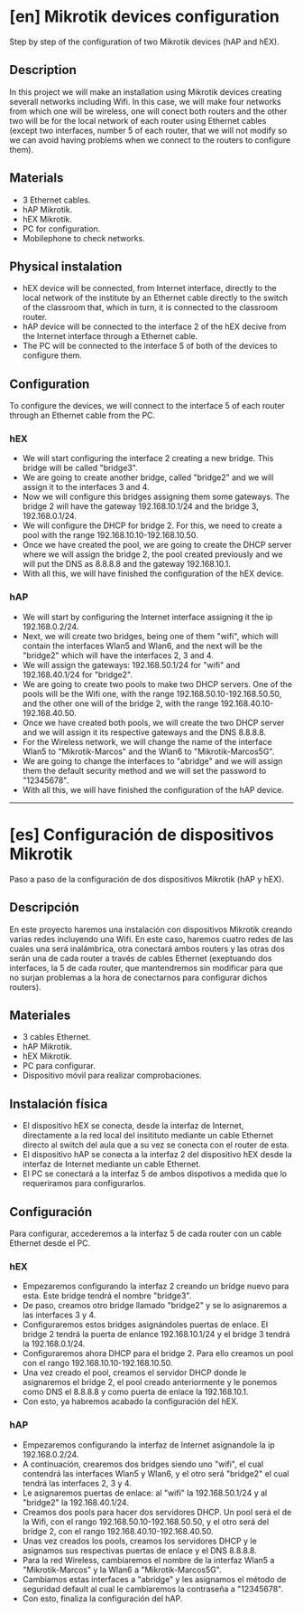 # [en] Mikrotik devices configuration

Step by step of the configuration of two Mikrotik devices (hAP and hEX).

## Description

In this project we will make an installation using Mikrotik devices creating severall networks including Wifi. In this case, we will make four networks from which one will be wireless, one will conect both routers and the other two will be for the local network of each router using Ethernet cables (except two interfaces, number 5 of each router, that we will not modify so we can avoid having problems when we connect to the routers to configure them).

## Materials

* 3 Ethernet cables.
* hAP Mikrotik.
* hEX Mikrotik.
* PC for configuration.
* Mobilephone to check networks. 

## Physical instalation

* hEX device will be connected, from Internet interface, directly to the local network of the institute by an Ethernet cable directly to the switch of the classroom that, which in turn, it is connected to the classroom router.
* hAP device will be connected to the interface 2 of the hEX decive from the Internet interface through a Ethernet cable.
* The PC will be connected to the interface 5 of both of the devices to configure them.

## Configuration

To configure the devices, we will connect to the interface 5 of each router through an Ethernet cable from the PC.

### hEX

* We will start configuring the interface 2 creating a new bridge. This bridge will be called "bridge3".
* We are going to create another bridge, called "bridge2" and we will assign it to the interfaces 3 and 4.
* Now we will configure this bridges assigning them some gateways. The bridge 2 will have the gateway 192.168.10.1/24 and the bridge 3, 192.168.0.1/24.
* We will configure the DHCP for bridge 2. For this, we need to create a pool with the range 192.168.10.10-192.168.10.50.
* Once we have created the pool, we are going to create the DHCP server where we will assign the bridge 2, the pool created previously and we will put the DNS as 8.8.8.8 and the gateway 192.168.10.1.
* With all this, we will have finished the configuration of the hEX device.

### hAP

* We will start by configuring the Internet interface assigning it the ip 192.168.0.2/24.
* Next, we will create two bridges, being one of them "wifi", which will contain the interfaces Wlan5 and Wlan6, and the next will be the "bridge2" which will have the interfaces 2, 3 and 4.
* We will assign the gateways: 192.168.50.1/24 for "wifi" and 192.168.40.1/24 for "bridge2".
* We are going to create two pools to make two DHCP servers. One of the pools will be the Wifi one, with the range 192.168.50.10-192.168.50.50, and the other one will of the bridge 2, with the range 192.168.40.10-192.168.40.50.
* Once we have created both pools, we will create the two DHCP server and we will assign it its respective gateways and the DNS 8.8.8.8.
* For the Wireless network, we will change the name of the interface Wlan5 to "Mikrotik-Marcos" and the Wlan6 to "Mikrotik-Marcos5G".
* We are going to change the interfaces to "abridge" and we will assign them the default security method and we will set the password to "12345678".
* With all this, we will have finished the configuration of the hAP device.

---

# [es] Configuración de dispositivos Mikrotik 

Paso a paso de la configuración de dos dispositivos Mikrotik (hAP y hEX).

## Descripción

En este proyecto haremos una instalación con dispositivos Mikrotik creando varias redes incluyendo una Wifi. En este caso, haremos cuatro redes de las cuales una será inalámbrica, otra conectará ambos routers y las otras dos serán una de cada router a través de cables Ethernet (exeptuando dos interfaces, la 5 de cada router, que mantendremos sin modificar para que no surjan problemas a la hora de conectarnos para configurar dichos routers).

## Materiales

* 3 cables Ethernet.
* hAP Mikrotik.
* hEX Mikrotik.
* PC para configurar.
* Dispositivo móvil para realizar comprobaciones.

## Instalación física

* El dispositivo hEX se conecta, desde la interfaz de Internet, directamente a la red local del insitituto mediante un cable Ethernet directo al switch del aula que a su vez se conecta con el router de esta.
* El dispositivo hAP se conecta a la interfaz 2 del dispositivo hEX desde la interfaz de Internet mediante un cable Ethernet.
* El PC se conectará a la interfaz 5 de ambos dispotivos a medida que lo requeriramos para configurarlos.

## Configuración

Para configurar, accederemos a la interfaz 5 de cada router con un cable Ethernet desde el PC.

### hEX

* Empezaremos configurando la interfaz 2 creando un bridge nuevo para esta. Este bridge tendrá el nombre "bridge3".
* De paso, creamos otro bridge llamado "bridge2" y se lo asignaremos a las interfaces 3 y 4.
* Configuraremos estos bridges asignándoles puertas de enlace. El bridge 2 tendrá la puerta de enlance 192.168.10.1/24 y el bridge 3 tendrá la 192.168.0.1/24.
* Configuraremos ahora DHCP para el bridge 2. Para ello creamos un pool con el rango 192.168.10.10-192.168.10.50.
* Una vez creado el pool, creamos el servidor DHCP donde le asignaremos el bridge 2, el pool creado anteriormente y le ponemos como DNS el 8.8.8.8 y como puerta de enlace la 192.168.10.1.
* Con esto, ya habremos acabado la configuración del hEX.

### hAP

* Empezaremos configurando la interfaz de Internet asignandole la ip 192.168.0.2/24.
* A continuación, crearemos dos bridges siendo uno "wifi", el cual contendrá las interfaces Wlan5 y Wlan6, y el otro será "bridge2" el cual tendrá las interfaces 2, 3 y 4.
* Le asignaremos puertas de enlace: al "wifi" la 192.168.50.1/24 y al "bridge2" la 192.168.40.1/24.
* Creamos dos pools para hacer dos servidores DHCP. Un pool será el de la Wifi, con el rango 192.168.50.10-192.168.50.50, y el otro será del bridge 2, con el rango 192.168.40.10-192.168.40.50.
* Unas vez creados los pools, creamos los servidores DHCP y le asignamos sus respectivas puertas de enlace y el DNS 8.8.8.8.
* Para la red Wireless, cambiaremos el nombre de la interfaz Wlan5 a "Mikrotik-Marcos" y la Wlan6 a "Mikrotik-Marcos5G".
* Cambiamos estas interfaces a "abridge" y les asignamos el método de seguridad default al cual le cambiaremos la contraseña a "12345678".
* Con esto, finaliza la configuración del hAP.

